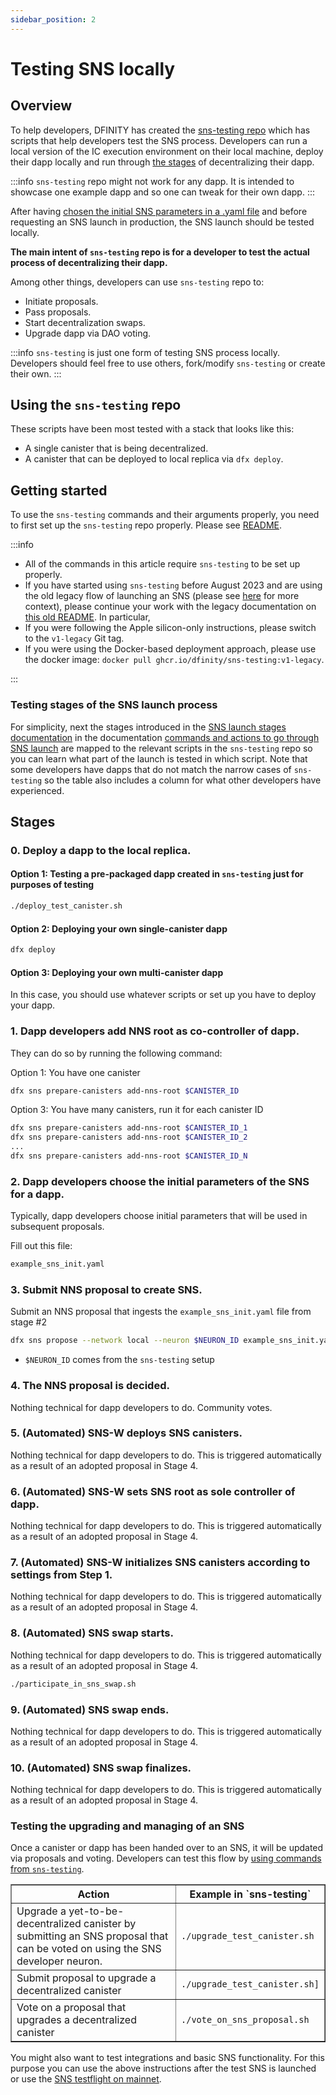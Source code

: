 ```yaml
---
sidebar_position: 2
---
```

# Testing SNS locally

## Overview

To help developers, DFINITY has created the [sns-testing repo](https://github.com/dfinity/sns-testing) which has scripts that help developers test the SNS process. Developers can run a local version of the IC execution environment on their local machine, deploy their dapp locally and run through [the stages](../launching/launch-summary.md) of decentralizing their dapp.

:::info
`sns-testing` repo might not work for any dapp. It is intended to showcase one example dapp and so one can tweak for their own dapp.
:::

After having [chosen the initial SNS parameters in a .yaml file](../tokenomics/preparation.md) and before requesting an SNS launch in production, the SNS launch should be tested locally.

**The main intent of `sns-testing` repo is for a developer to test the actual process of decentralizing their dapp.**

Among other things, developers can use `sns-testing` repo to:

* Initiate proposals.
* Pass proposals.
* Start decentralization swaps.
* Upgrade dapp via DAO voting.

:::info
`sns-testing` is just one form of testing SNS process locally. Developers should feel free to use others, fork/modify `sns-testing` or create their own.
:::

## Using the `sns-testing` repo

These scripts have been most tested with a stack that looks like this:

* A single canister that is being decentralized.
* A canister that can be deployed to local replica via `dfx deploy`.

## Getting started

To use the `sns-testing` commands and their arguments properly, you need to first set up the `sns-testing` repo properly. Please see [README](https://github.com/dfinity/sns-testing#sns-lifecycle).

:::info
* All of the commands in this article require `sns-testing` to be set up properly. 
* If you have started using `sns-testing` before August 2023 and are using the old legacy flow of launching an SNS (please see [here](../launching/index.md) for more context), please continue your work with the legacy documentation on [this old README](https://github.com/dfinity/sns-testing/blob/v1-legacy/README.md). In particular, 
* If you were following the Apple silicon-only instructions, please switch to the `v1-legacy` Git tag.
* If you were using the Docker-based deployment approach, please use the docker image: `docker pull ghcr.io/dfinity/sns-testing:v1-legacy`.

:::

### Testing stages of the SNS launch process

For simplicity, next the stages introduced in the [SNS launch stages documentation](../launching/launch-summary-1proposal.md) in the documentation [commands and actions to go through SNS launch](../launching/launch-steps-1proposal.md) are mapped to the relevant scripts in the `sns-testing` repo so you can learn what part of the launch is tested in which script.
Note that some developers have dapps that do not match the narrow cases of `sns-testing` so the table also includes a column for what other developers have experienced.

## Stages

### 0. Deploy a dapp to the local replica.

#### Option 1: Testing a pre-packaged dapp created in `sns-testing` just for purposes of testing

```bash
./deploy_test_canister.sh
```

#### Option 2: Deploying your own single-canister dapp

```bash
dfx deploy
```

#### Option 3: Deploying your own multi-canister dapp

In this case, you should use whatever scripts or set up you have to deploy your dapp.

### 1. Dapp developers add NNS root as co-controller of dapp.

They can do so by running the following command:

Option 1: You have one canister

```bash
dfx sns prepare-canisters add-nns-root $CANISTER_ID
```

Option 3: You have many canisters, run it for each canister ID

```bash
dfx sns prepare-canisters add-nns-root $CANISTER_ID_1
dfx sns prepare-canisters add-nns-root $CANISTER_ID_2
...
dfx sns prepare-canisters add-nns-root $CANISTER_ID_N
```

### 2. Dapp developers choose the initial parameters of the SNS for a dapp.

Typically, dapp developers choose initial parameters that will be used in subsequent proposals.

Fill out this file:

```bash
example_sns_init.yaml
```

### 3. Submit NNS proposal to create SNS.

Submit an NNS proposal that ingests the `example_sns_init.yaml` file from stage #2

```bash
dfx sns propose --network local --neuron $NEURON_ID example_sns_init.yaml
```

- `$NEURON_ID` comes from the `sns-testing` setup

### 4. The NNS proposal is decided.

Nothing technical for dapp developers to do. Community votes.

### 5. (Automated) SNS-W deploys SNS canisters.

Nothing technical for dapp developers to do. This is triggered automatically as a result
of an adopted proposal in Stage 4.

### 6. (Automated) SNS-W sets SNS root as sole controller of dapp.

Nothing technical for dapp developers to do. This is triggered automatically as a result
of an adopted proposal in Stage 4.

### 7. (Automated) SNS-W initializes SNS canisters according to settings from Step 1.

Nothing technical for dapp developers to do. This is triggered automatically as a result
of an adopted proposal in Stage 4.

### 8. (Automated) SNS swap starts.

Nothing technical for dapp developers to do. This is triggered automatically as a result
of an adopted proposal in Stage 4.

```bash
./participate_in_sns_swap.sh
```

### 9. (Automated) SNS swap ends.

Nothing technical for dapp developers to do. This is triggered automatically as a result
of an adopted proposal in Stage 4.

### 10. (Automated) SNS swap finalizes.

Nothing technical for dapp developers to do. This is triggered automatically as a result
of an adopted proposal in Stage 4.

### Testing the upgrading and managing of an SNS

Once a canister or dapp has been handed over to an SNS, it will be updated via proposals and voting. Developers can test this flow by [using commands from `sns-testing`](https://github.com/dfinity/sns-testing#sns-lifecycle).


<table border="1">
    <tr>
        <th>Action</th>
        <th>Example in `sns-testing`</th>
    </tr>
    <tr>
        <td>Upgrade a yet-to-be-decentralized canister by submitting an SNS proposal that can be voted on using the SNS developer neuron.</td>
        <td><code>./upgrade_test_canister.sh</code></td>
    </tr>
    <tr>
        <td>Submit proposal to upgrade a decentralized canister</td>
        <td><code>./upgrade_test_canister.sh]</code></td>
    </tr>
     <tr>
        <td>Vote on a proposal that upgrades a decentralized canister</td>
        <td><code>./vote_on_sns_proposal.sh</code></td>
    </tr>
</table>

You might also want to test integrations and basic SNS functionality. 
For this purpose you can use the above instructions after the test SNS is 
launched or use the [SNS testflight on mainnet](testing-on-mainnet.md).